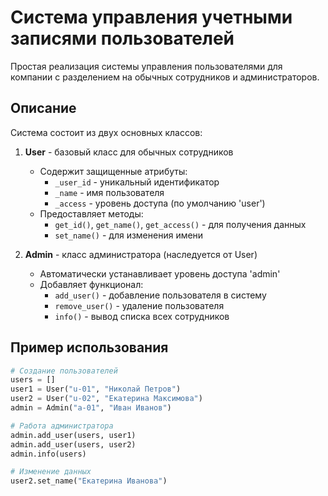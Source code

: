 # Система управления учетными записями пользователей

Простая реализация системы управления пользователями для компании с разделением на обычных сотрудников и администраторов.

## Описание

Система состоит из двух основных классов:

1. **User** - базовый класс для обычных сотрудников
   - Содержит защищенные атрибуты:
     - `_user_id` - уникальный идентификатор
     - `_name` - имя пользователя
     - `_access` - уровень доступа (по умолчанию 'user')
   - Предоставляет методы:
     - `get_id()`, `get_name()`, `get_access()` - для получения данных
     - `set_name()` - для изменения имени

2. **Admin** - класс администратора (наследуется от User)
   - Автоматически устанавливает уровень доступа 'admin'
   - Добавляет функционал:
     - `add_user()` - добавление пользователя в систему
     - `remove_user()` - удаление пользователя
     - `info()` - вывод списка всех сотрудников

## Пример использования

```python
# Создание пользователей
users = []
user1 = User("u-01", "Николай Петров")
user2 = User("u-02", "Екатерина Максимова")
admin = Admin("a-01", "Иван Иванов")

# Работа администратора
admin.add_user(users, user1)
admin.add_user(users, user2)
admin.info(users)

# Изменение данных
user2.set_name("Екатерина Иванова")
